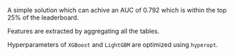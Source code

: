 
A simple solution which can achive an AUC of 0.792 which is within the top 25% of the leaderboard.

Features are extracted by aggregating all the tables.

Hyperparameters of `XGBoost` and `LightGBM` are optimized using `hyperopt`.

